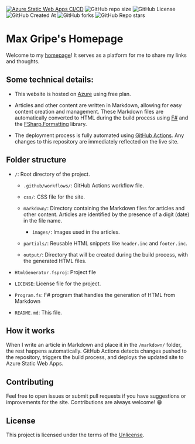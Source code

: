 
[![Azure Static Web Apps CI/CD](https://github.com/MaxGripe/max-gripe-homepage/actions/workflows/main.yml/badge.svg)](https://github.com/MaxGripe/max-gripe-homepage/actions/workflows/main.yml)
![GitHub repo size](https://img.shields.io/github/repo-size/MaxGripe/max-gripe-homepage)
![GitHub License](https://img.shields.io/github/license/MaxGripe/max-gripe-homepage)
![GitHub Created At](https://img.shields.io/github/created-at/MaxGripe/max-gripe-homepage)
![GitHub forks](https://img.shields.io/github/forks/MaxGripe/max-gripe-homepage)
![GitHub Repo stars](https://img.shields.io/github/stars/MaxGripe/max-gripe-homepage)

# Max Gripe's Homepage
Welcome to my [homepage](https://max.gripe/)! It serves as a platform for me to share my links and thoughts.

## Some technical details:

- This website is hosted on [Azure](https://azure.microsoft.com/) using free plan. 

- Articles and other content are written in Markdown, allowing for easy content creation and management. These Markdown files are automatically converted to HTML during the build process using [F#](https://fsharp.org/) and the [FSharp.Formatting](https://fsprojects.github.io/FSharp.Formatting/) library.

- The deployment process is fully automated using [GitHub Actions](https://github.com/features/actions). Any changes to this repository are immediately reflected on the live site.

## Folder structure

- `/`: Root directory of the project.

  - `.github/workflows/`: GitHub Actions workflow file.

  - `css/`: CSS file for the site.
  - `markdown/`: Directory containing the Markdown files for articles and other content. Articles are identified by the presence of a digit (date) in the file name.
    - `images/`:  Images used in the articles.
  - `partials/`: Reusable HTML snippets like `header.inc` and `footer.inc`.
  - `output/`: Directory that will be created during the build process, with the generated HTML files.
- `HtmlGenerator.fsproj`: Project file

- `LICENSE`: License file for the project.  

- `Program.fs`: F# program that handles the generation of HTML from Markdown 

- `README.md`: This file.



## How it works

When I write an article in Markdown and place it in the `/markdown/` folder, the rest happens automatically. GitHub Actions detects changes pushed to the repository, triggers the build process, and deploys the updated site to Azure Static Web Apps.

## Contributing

Feel free to open issues or submit pull requests if you have suggestions or improvements for the site. Contributions are always welcome! 😁

## License

This project is licensed under the terms of the [Unlicense](https://en.wikipedia.org/wiki/Unlicense).


